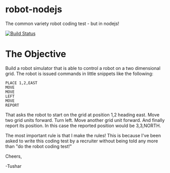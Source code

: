 robot-nodejs
============

The common variety robot coding test - but in nodejs!

[![Build Status](https://travis-ci.org/pokle/robot-nodejs.png)](https://travis-ci.org/pokle/robot-nodejs)


The Objective
=============

Build a robot simulator that is able to control a robot on a two dimensional grid. The robot is issued commands in little snippets like the following:

    PLACE 1,2,EAST
    MOVE
    MOVE
    LEFT
    MOVE
    REPORT

That asks the robot to start on the grid at position 1,2 heading east. Move two grid units forward. Turn left. Move another grid unit forward. And finally report its position. In this case the reported position would be 3,3,NORTH.

The most important rule is that I make the rules! This is because I've been asked to write this coding test by a recruiter without being told any more than "do the robot coding test!"

Cheers,

-Tushar
